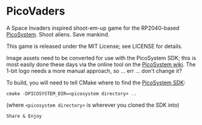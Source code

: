 PicoVaders
==========

A Space Invaders inspired shoot-em-up game for the RP2040-based 
[PicoSystem](https://shop.pimoroni.com/products/picosystem). Shoot aliens. 
Save mankind.

This game is released under the MIT License; see LICENSE for details.

Image assets need to be converted for use with the PicoSystem SDK; this is
most easily done these days via the online tool on the 
[PicoSystem wiki](http://wiki.picosystem.com/en/tools/image-converter). The
1-bit logo needs a more manual approach, so ... err ... don't change it?

To build, you will need to tell CMake where to find the 
[PicoSystem SDK](https://github.com/pimoroni/picosystem):

`cmake -DPICOSYSTEM_DIR=<picosystem directory> ..`

(where `<picosystem directory>` is wherever you cloned the SDK into)

```
Share & Enjoy
```